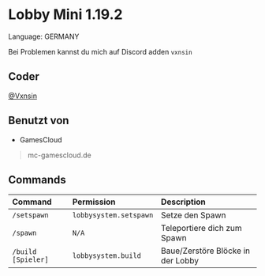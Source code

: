 
# Lobby Mini 1.19.2

Language: GERMANY

Bei Problemen kannst du mich auf Discord adden `vxnsin`


## Coder

 [@Vxnsin](https://www.github.com/LuisKanze)





## Benutzt von

- GamesCloud
> mc-gamescloud.de


## Commands



| Command | Permission     | Description                |
| :-------- | :------- | :------------------------- |
| `/setspawn` | `lobbysystem.setspawn` | Setze den Spawn |
| `/spawn` | `N/A` | Teleportiere dich zum Spawn |
| `/build [Spieler]` | `lobbysystem.build` | Baue/Zerstöre Blöcke in der Lobby |

